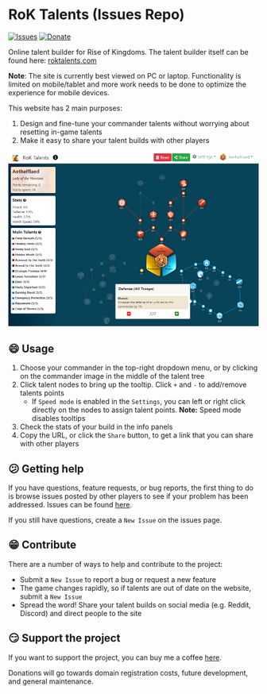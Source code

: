 # RoK Talents (Issues Repo)

[![Issues](https://img.shields.io/github/issues/sho-87/rok-talents-issues "Issues")](https://github.com/sho-87/rok-talents-issues/issues) [![Donate](https://img.shields.io/badge/Buy%20me%20a%20coffee-donate-blue "Donate")](https://www.buymeacoffee.com/simonho)

Online talent builder for Rise of Kingdoms. The talent builder itself can be found here: [roktalents.com](https://www.roktalents.com)

**Note**: The site is currently best viewed on PC or laptop. Functionality is limited on mobile/tablet and more work needs to be done to optimize the experience for mobile devices.

This website has 2 main purposes:

 1. Design and fine-tune your commander talents without worrying about resetting in-game talents
 2. Make it easy to share your talent builds with other players

![Screenshot](/public/screenshots/app.png)

## :smile: Usage

 1. Choose your commander in the top-right dropdown menu, or by clicking on the commander image in the middle of the talent tree
 2. Click talent nodes to bring up the tooltip. Click `+` and `-` to add/remove talents points
    - If `Speed mode` is enabled in the `Settings`, you can left or right click directly on the nodes to assign talent points. **Note:** Speed mode disables tooltips
 3. Check the stats of your build in the info panels
 4. Copy the URL, or click the `Share` button, to get a link that you can share with other players

## :confused: Getting help

If you have questions, feature requests, or bug reports, the first thing to do is browse issues posted by other players to see if your problem has been addressed. Issues can be found [here](https://github.com/sho-87/rok-talents-issues/issues).

If you still have questions, create a `New Issue` on the issues page.

## :grin: Contribute

There are a number of ways to help and contribute to the project:

- Submit a `New Issue` to report a bug or request a new feature
- The game changes rapidly, so if talents are out of date on the website, submit a `New Issue`
- Spread the word! Share your talent builds on social media (e.g. Reddit, Discord) and direct people to the site

## :smirk: Support the project

If you want to support the project, you can buy me a coffee [here](https://www.buymeacoffee.com/simonho).

Donations will go towards domain registration costs, future development, and general maintenance.
